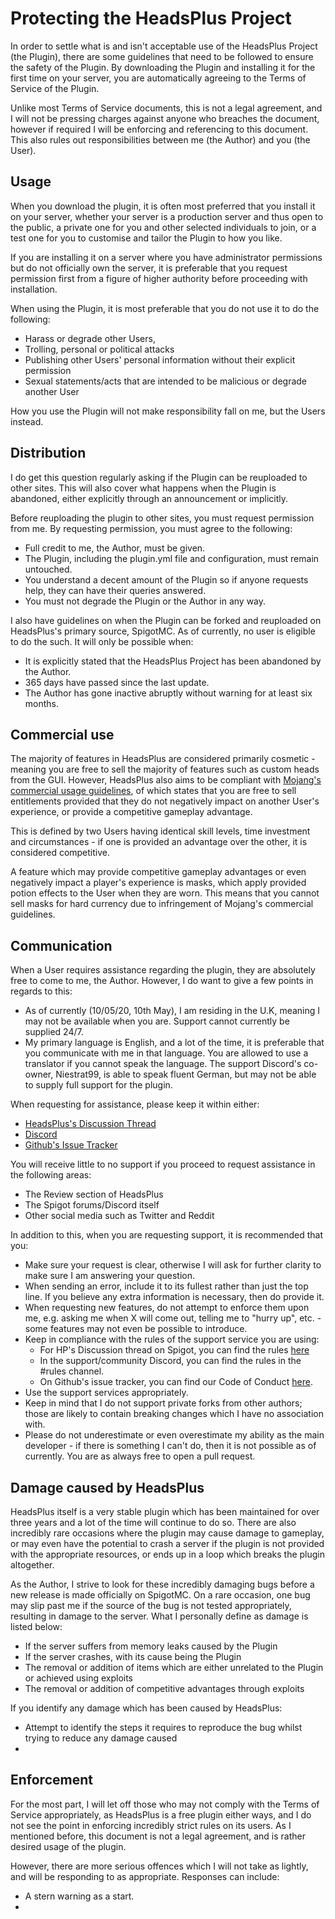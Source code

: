 # Protecting the HeadsPlus Project
In order to settle what is and isn't acceptable use of the HeadsPlus Project (the Plugin), there are some guidelines that need to be followed to ensure the safety of the Plugin. By downloading the Plugin and installing it for the first time on your server, you are automatically agreeing to the Terms of Service of the Plugin.

Unlike most Terms of Service documents, this is not a legal agreement, and I will not be pressing charges against anyone who breaches the document, however if required I will be enforcing and referencing to this document. This also rules out responsibilities between me (the Author) and you (the User).

## Usage
When you download the plugin, it is often most preferred that you install it on your server, whether your server is a production server and thus open to the public, a private one for you and other selected individuals to join, or a test one for you to customise and tailor the Plugin to how you like.

If you are installing it on a server where you have administrator permissions but do not officially own the server, it is preferable that you request permission first from a figure of higher authority before proceeding with installation.

When using the Plugin, it is most preferable that you do not use it to do the following:
- Harass or degrade other Users,
- Trolling, personal or political attacks
- Publishing other Users' personal information without their explicit permission
- Sexual statements/acts that are intended to be malicious or degrade another User

How you use the Plugin will not make responsibility fall on me, but the Users instead.

## Distribution
I do get this question regularly asking if the Plugin can be reuploaded to other sites. This will also cover what happens when the Plugin is abandoned, either explicitly through an announcement or implicitly.

Before reuploading the plugin to other sites, you must request permission from me. By requesting permission, you must agree to the following:
- Full credit to me, the Author, must be given.
- The Plugin, including the plugin.yml file and configuration, must remain untouched.
- You understand a decent amount of the Plugin so if anyone requests help, they can have their queries answered.
- You must not degrade the Plugin or the Author in any way.

I also have guidelines on when the Plugin can be forked and reuploaded on HeadsPlus's primary source, SpigotMC. As of currently, no user is eligible to do the such. It will only be possible when:
- It is explicitly stated that the HeadsPlus Project has been abandoned by the Author.
- 365 days have passed since the last update.
- The Author has gone inactive abruptly without warning for at least six months.

## Commercial use
The majority of features in HeadsPlus are considered primarily cosmetic - meaning you are free to sell the majority of features such as custom heads from the GUI. However, HeadsPlus also aims to be compliant with [Mojang's commercial usage guidelines](https://account.mojang.com/terms#commercial), of which states that you are free to sell entitlements provided that they do not negatively impact on another User's experience, or provide a competitive gameplay advantage.

This is defined by two Users having identical skill levels, time investment and circumstances - if one is provided an advantage over the other, it is considered competitive.

A feature which may provide competitive gameplay advantages or even negatively impact a player's experience is masks, which apply provided potion effects to the User when they are worn. This means that you cannot sell masks for hard currency due to infringement of Mojang's commercial guidelines.

## Communication
When a User requires assistance regarding the plugin, they are absolutely free to come to me, the Author. However, I do want to give a few points in regards to this:

- As of currently (10/05/20, 10th May), I am residing in the U.K, meaning I may not be available when you are. Support cannot currently be supplied 24/7.
- My primary language is English, and a lot of the time, it is preferable that you communicate with me in that language. You are allowed to use a translator if you cannot speak the language. The support Discord's co-owner, Niestrat99, is able to speak fluent German, but may not be able to supply full support for the plugin.

When requesting for assistance, please keep it within either:
- [HeadsPlus's Discussion Thread](https://www.spigotmc.org/threads/headsplus-1-8-x-1-15-x.237088/)
- [Discord](https://discord.gg/eu8h3BG)
- [Github's Issue Tracker](https://github.com/Thatsmusic99/HeadsPlus/issues)

You will receive little to no support if you proceed to request assistance in the following areas:
- The Review section of HeadsPlus
- The Spigot forums/Discord itself
- Other social media such as Twitter and Reddit

In addition to this, when you are requesting support, it is recommended that you:
- Make sure your request is clear, otherwise I will ask for further clarity to make sure I am answering your question.
- When sending an error, include it to its fullest rather than just the top line. If you believe any extra information is necessary, then do provide it.
- When requesting new features, do not attempt to enforce them upon me, e.g. asking me when X will come out, telling me to "hurry up", etc. - some features may not even be possible to introduce.
- Keep in compliance with the rules of the support service you are using:
  - For HP's Discussion thread on Spigot, you can find the rules [here](https://www.spigotmc.org/wiki/spigot-rules/)
  - In the support/community Discord, you can find the rules in the #rules channel.
  - On Github's issue tracker, you can find our Code of Conduct [here](https://github.com/Thatsmusic99/HeadsPlus/blob/master/CODE_OF_CONDUCT.md).
 - Use the support services appropriately.
 - Keep in mind that I do not support private forks from other authors; those are likely to contain breaking changes which I have no association with.
 - Please do not underestimate or even overestimate my ability as the main developer - if there is something I can't do, then it is not possible as of currently. You are as always free to open a pull request.
 
 ## Damage caused by HeadsPlus
 HeadsPlus itself is a very stable plugin which has been maintained for over three years and a lot of the time will continue to do so. There are also incredibly rare occasions where the plugin may cause damage to gameplay, or may even have the potential to crash a server if the plugin is not provided with the appropriate resources, or ends up in a loop which breaks the plugin altogether.
 
 As the Author, I strive to look for these incredibly damaging bugs before a new release is made officially on SpigotMC. On a rare occasion, one bug may slip past me if the source of the bug is not tested appropriately, resulting in damage to the server. What I personally define as damage is listed below:
 - If the server suffers from memory leaks caused by the Plugin
 - If the server crashes, with its cause being the Plugin
 - The removal or addition of items which are either unrelated to the Plugin or achieved using exploits
 - The removal or addition of competitive advantages through exploits
 
 If you identify any damage which has been caused by HeadsPlus:
 - Attempt to identify the steps it requires to reproduce the bug whilst trying to reduce any damage caused
 - 
 
 ## Enforcement
 For the most part, I will let off those who may not comply with the Terms of Service appropriately, as HeadsPlus is a free plugin either ways, and I do not see the point in enforcing incredibly strict rules on its users. As I mentioned before, this document is not a legal agreement, and is rather desired usage of the plugin.
 
 However, there are more serious offences which I will not take as lightly, and will be responding to as appropriate. Responses can include:
 - A stern warning as a start.
 - 

